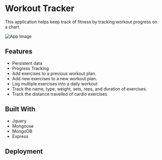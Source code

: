 # Workout Tracker

This application helps keep track of fitness by tracking workout progress on a chart. 

![App Image](https://i.gyazo.com/3faa7f4971d405dd901b33ae00b7d65d.png)

## Features 

* Persistent data
* Progress Tracking
* Add exercises to a previous workout plan.
* Add new exercises to a new workout plan.
* Log multiple exercises into a daily workout
* Track the name, type, weight, sets, reps, and duration of exercises.
* Track the distance travelled of cardio exercises

## Built With
* Jquery
* Mongoose
* MongoDB
* Express

## Deployment
